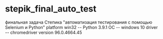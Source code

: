 # stepik_final_auto_test
финальная задача Степика "автоматизация тестирования с помощью Selenium и Python"
platform win32 -- Python 3.9.1
OC -- windows 10
driver -- chromedriver version 96.0.4664.45

